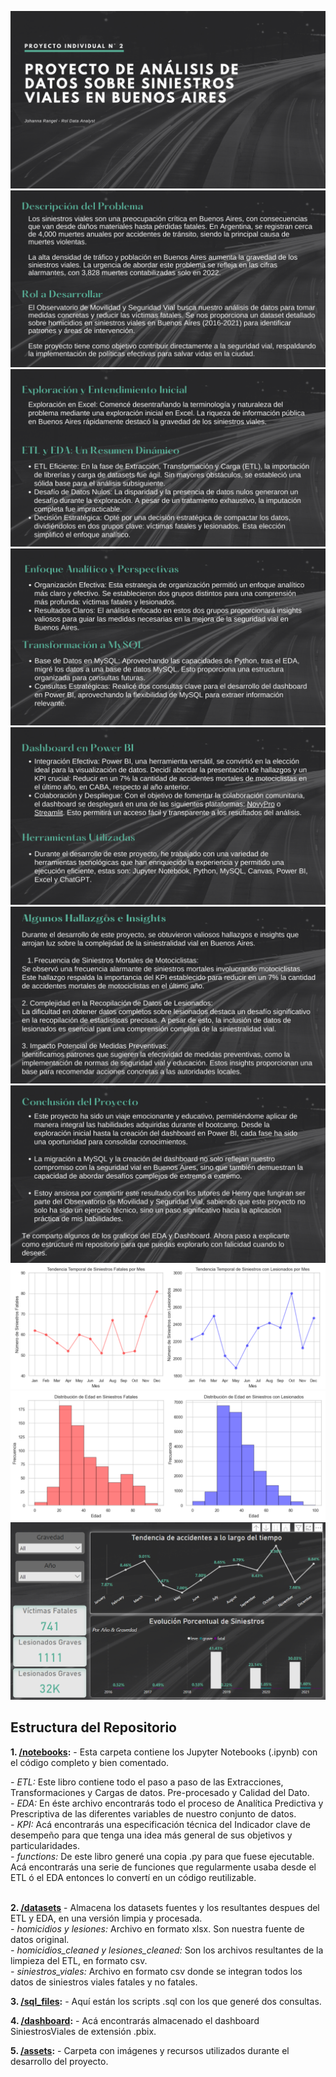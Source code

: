 ![CABA](https://github.com/JohannaRangel/Proyecto_Individual_2_DA/raw/main/assets/1.png)
![CABA](https://github.com/JohannaRangel/Proyecto_Individual_2_DA/raw/main/assets/2.png)
![CABA](https://github.com/JohannaRangel/Proyecto_Individual_2_DA/raw/main/assets/3.png)
![CABA](https://github.com/JohannaRangel/Proyecto_Individual_2_DA/raw/main/assets/4.png)
![CABA](https://github.com/JohannaRangel/Proyecto_Individual_2_DA/raw/main/assets/5.png)
![CABA](https://github.com/JohannaRangel/Proyecto_Individual_2_DA/raw/main/assets/6.png)
![CABA](https://github.com/JohannaRangel/Proyecto_Individual_2_DA/raw/main/assets/7.png)
![CABA](https://github.com/JohannaRangel/Proyecto_Individual_2_DA/raw/main/assets/8.png)
![CABA](https://github.com/JohannaRangel/Proyecto_Individual_2_DA/raw/main/assets/9.png)
![CABA](https://github.com/JohannaRangel/Proyecto_Individual_2_DA/raw/main/assets/10.png)
<br />


Estructura del Repositorio 
-------------

**1. [/notebooks](notebooks/):** - Esta carpeta contiene los Jupyter Notebooks (.ipynb) con el código completo y bien comentado.<br />

 *- ETL:* Este libro contiene todo el paso a paso de las Extracciones, Transformaciones y Cargas de datos. Pre-procesado y Calidad del Dato.<br />
 *- EDA:* En éste archivo encontrarás todo el proceso de Analítica Predictiva y Prescriptiva de las diferentes variables de nuestro conjunto de datos.<br />
 *- KPI:* Acá encontrarás una especificación técnica del Indicador clave de desempeño para que tenga una idea más general de sus objetivos y particularidades.<br />
 *- functions:* De este libro generé una copia .py para que fuese ejecutable. Acá encontrarás una serie de funciones que regularmente usaba desde el ETL ó el EDA entonces lo convertí en un código reutilizable.<br />
<br />

**2. [/datasets](datasets/)** - Almacena los datasets fuentes y los resultantes despues del ETL y EDA, en una versión limpia y procesada.<br />
*- homicidios y lesiones:* Archivo en formato xlsx. Son nuestra fuente de datos original.<br />
*- homicidios_cleaned y lesiones_cleaned:* Son los archivos resultantes de la limpieza del ETL, en formato csv.<br />
*- siniestros_viales:* Archivo en formato csv donde se integran todos los datos de siniestros viales fatales y no fatales.<br />

**3. [/sql_files](sql_files/):** - Aquí están los scripts .sql con los que generé dos consultas.<br />

**4. [/dashboard](dashboard/):** - Acá encontrarás almacenado el dashboard SiniestrosViales de extensión .pbix.<br />

**5. [/assets](assets/):** - Carpeta con imágenes y recursos utilizados durante el desarrollo del proyecto.<br />


